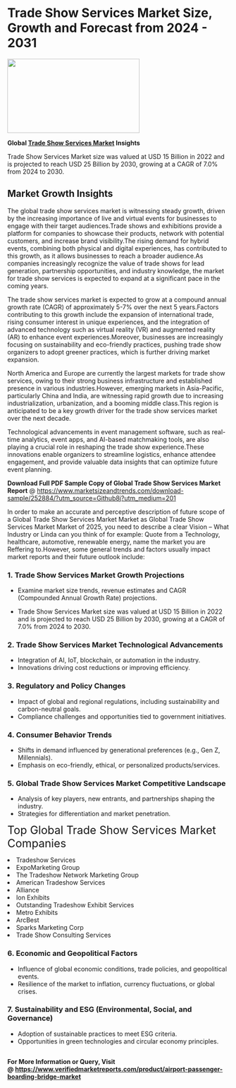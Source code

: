 <H1>Trade Show Services Market Size, Growth and Forecast from 2024 - 2031</H1><img class="aligncenter size-medium wp-image-584254" src="https://thirdeyenews.in/wp-content/uploads/2024/09/Global-Market-Research-300x168.jpeg" alt="" width="300" height="168" /><p><strong>Global&nbsp;<a href="https://www.marketsizeandtrends.com/download-sample/252884/?utm_source=Github8j?utm_medium=201">Trade Show Services Market</a> Insights</strong></p><p>Trade Show Services Market size was valued at USD 15 Billion in 2022 and is projected to reach USD 25 Billion by 2030, growing at a CAGR of 7.0% from 2024 to 2030.</p><p><h2>Market Growth Insights</h2> <p>The global trade show services market is witnessing steady growth, driven by the increasing importance of live and virtual events for businesses to engage with their target audiences.Trade shows and exhibitions provide a platform for companies to showcase their products, network with potential customers, and increase brand visibility.The rising demand for hybrid events, combining both physical and digital experiences, has contributed to this growth, as it allows businesses to reach a broader audience.As companies increasingly recognize the value of trade shows for lead generation, partnership opportunities, and industry knowledge, the market for trade show services is expected to expand at a significant pace in the coming years.</p> <p>The trade show services market is expected to grow at a compound annual growth rate (CAGR) of approximately 5-7% over the next 5 years.Factors contributing to this growth include the expansion of international trade, rising consumer interest in unique experiences, and the integration of advanced technology such as virtual reality (VR) and augmented reality (AR) to enhance event experiences.Moreover, businesses are increasingly focusing on sustainability and eco-friendly practices, pushing trade show organizers to adopt greener practices, which is further driving market expansion.</p> <p>North America and Europe are currently the largest markets for trade show services, owing to their strong business infrastructure and established presence in various industries.However, emerging markets in Asia-Pacific, particularly China and India, are witnessing rapid growth due to increasing industrialization, urbanization, and a booming middle class.This region is anticipated to be a key growth driver for the trade show services market over the next decade.</p> <p>Technological advancements in event management software, such as real-time analytics, event apps, and AI-based matchmaking tools, are also playing a crucial role in reshaping the trade show experience.These innovations enable organizers to streamline logistics, enhance attendee engagement, and provide valuable data insights that can optimize future event planning.</p> <p><span class=""><strong>Download Full PDF Sample Copy of Global Trade Show Services Market Report</strong> @ <a href="https://www.marketsizeandtrends.com/download-sample/252884/?utm_source=Github8j?utm_medium=201" target="_blank">https://www.marketsizeandtrends.com/download-sample/252884/?utm_source=Github8j?utm_medium=201</a></span></p><p>In order to make an accurate and perceptive description of future scope of a Global&nbsp;Trade Show Services Market Market as Global&nbsp;Trade Show Services Market Market of 2025, you need to describe a clear Vision &ndash; What Industry or Linda can you think of for example: Quote from a Technology, healthcare, automotive, renewable energy, name the market you are Reffering to.However, some general trends and factors usually impact market reports and their future outlook include:</p><h3>1.&nbsp;<strong>Trade Show Services Market Growth Projections</strong></h3><ul><li>Examine market size trends, revenue estimates and CAGR (Compounded Annual Growth Rate) projections.</li><li><p>Trade Show Services Market size was valued at USD 15 Billion in 2022 and is projected to reach USD 25 Billion by 2030, growing at a CAGR of 7.0% from 2024 to 2030.</p></li></ul><h3>2.&nbsp;<strong>Trade Show Services Market Technological Advancements</strong></h3><ul><li>Integration of AI, IoT, blockchain, or automation in the industry.</li><li>Innovations driving cost reductions or improving efficiency.</li></ul><h3>3.&nbsp;<strong>Regulatory and Policy Changes</strong></h3><ul><li>Impact of global and regional regulations, including sustainability and carbon-neutral goals.</li><li>Compliance challenges and opportunities tied to government initiatives.</li></ul><h3>4.&nbsp;<strong>Consumer Behavior Trends</strong></h3><ul><li>Shifts in demand influenced by generational preferences (e.g., Gen Z, Millennials).</li><li>Emphasis on eco-friendly, ethical, or personalized products/services.</li></ul><h3>5.&nbsp;<strong>Global Trade Show Services Market Competitive Landscape</strong></h3><ul><li>Analysis of key players, new entrants, and partnerships shaping the industry.</li><li>Strategies for differentiation and market penetration.</li></ul><p data-pm-slice="1 1 []"><span style="color: inherit; font-family: inherit; font-size: 25px;">Top Global Trade Show Services Market Companies</span></p><div class="" data-test-id=""><p><li>Tradeshow Services</li><li> ExpoMarketing Group</li><li> The Tradeshow Network Marketing Group</li><li> American Tradeshow Services</li><li> Alliance</li><li> Ion Exhibits</li><li> Outstanding Tradeshow Exhibit Services</li><li> Metro Exhibits</li><li> ArcBest</li><li> Sparks Marketing Corp</li><li> Trade Show Consulting Services</li></p></div><h3>6.&nbsp;<strong>Economic and Geopolitical Factors</strong></h3><ul><li>Influence of global economic conditions, trade policies, and geopolitical events.</li><li>Resilience of the market to inflation, currency fluctuations, or global crises.</li></ul><h3>7.&nbsp;<strong>Sustainability and ESG (Environmental, Social, and Governance)</strong></h3><ul><li>Adoption of sustainable practices to meet ESG criteria.</li><li>Opportunities in green technologies and circular economy principles.</li></ul><h2><strong style="font-size: 14px;">For More Information or Query, Visit @&nbsp;</strong><a style="background-color: #ffffff; font-size: 14px;" href="https://www.marketsizeandtrends.com/report/trade-show-services-market/" target="_blank">https://www.verifiedmarketreports.com/product/airport-passenger-boarding-bridge-market</a></h2>